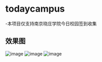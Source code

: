 # todaycampus
-本项目仅支持南京晓庄学院今日校园签到收集
## 效果图
![image](https://user-images.githubusercontent.com/61673301/163139403-e3c5e0bf-1b6a-4aac-9a1e-078f6670ce3d.png)
![image](https://user-images.githubusercontent.com/61673301/163139438-918962db-7cd8-4e7e-9977-b4015260d6e5.png)
![image](https://user-images.githubusercontent.com/61673301/163139458-99342026-b1d6-4ab5-a89a-6288bd6a1c97.png)

